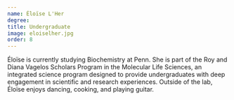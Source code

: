 ```yaml
---
name: Éloïse L'Her
degree: 
title: Undergraduate
image: eloiselher.jpg
order: 8
---
```

Éloïse is currently studying Biochemistry at Penn. She is part of the Roy and Diana Vagelos Scholars Program in the Molecular Life Sciences, an integrated science program designed to provide undergraduates with deep engagement in scientific and research experiences. Outside of the lab, Éloïse enjoys dancing, cooking, and playing guitar.